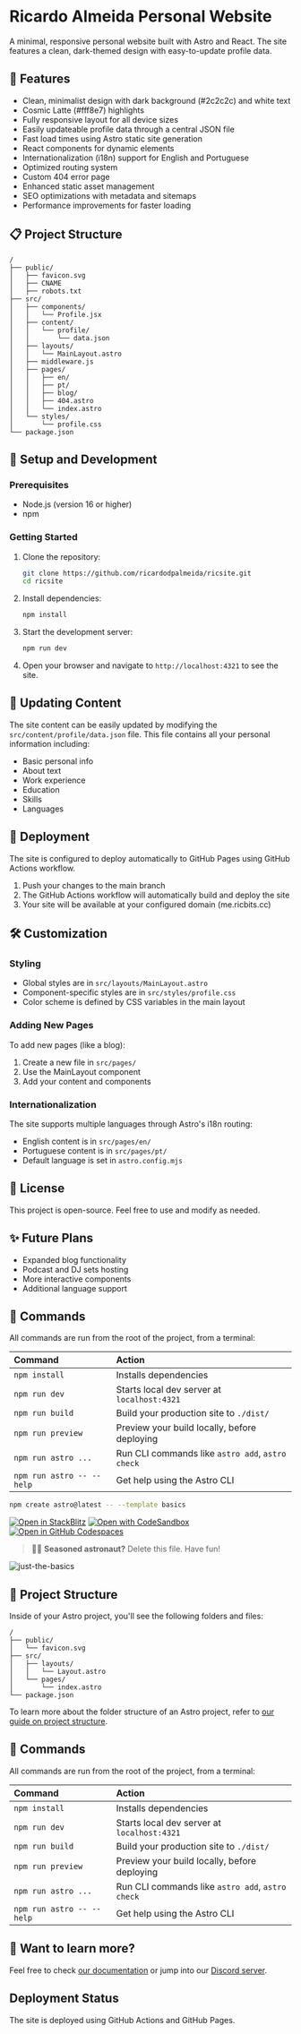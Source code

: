 # Ricardo Almeida Personal Website

A minimal, responsive personal website built with Astro and React. The site features a clean, dark-themed design with easy-to-update profile data.

## 🚀 Features

- Clean, minimalist design with dark background (#2c2c2c) and white text
- Cosmic Latte (#fff8e7) highlights
- Fully responsive layout for all device sizes
- Easily updateable profile data through a central JSON file
- Fast load times using Astro static site generation
- React components for dynamic elements
- Internationalization (i18n) support for English and Portuguese
- Optimized routing system
- Custom 404 error page
- Enhanced static asset management
- SEO optimizations with metadata and sitemaps
- Performance improvements for faster loading

## 📋 Project Structure

```
/
├── public/
│   ├── favicon.svg
│   ├── CNAME
│   ├── robots.txt
├── src/
│   ├── components/
│   │   └── Profile.jsx
│   ├── content/
│   │   └── profile/
│   │       └── data.json
│   ├── layouts/
│   │   └── MainLayout.astro
│   ├── middleware.js
│   ├── pages/
│   │   ├── en/
│   │   ├── pt/
│   │   ├── blog/
│   │   ├── 404.astro
│   │   └── index.astro
│   └── styles/
│       └── profile.css
└── package.json
```

## 🧞 Setup and Development

### Prerequisites

- Node.js (version 16 or higher)
- npm

### Getting Started

1. Clone the repository:
   ```bash
   git clone https://github.com/ricardodpalmeida/ricsite.git
   cd ricsite
   ```

2. Install dependencies:
   ```bash
   npm install
   ```

3. Start the development server:
   ```bash
   npm run dev
   ```

4. Open your browser and navigate to `http://localhost:4321` to see the site.

## 🔄 Updating Content

The site content can be easily updated by modifying the `src/content/profile/data.json` file. This file contains all your personal information including:

- Basic personal info
- About text
- Work experience
- Education
- Skills
- Languages

## 🚢 Deployment

The site is configured to deploy automatically to GitHub Pages using GitHub Actions workflow.

1. Push your changes to the main branch
2. The GitHub Actions workflow will automatically build and deploy the site
3. Your site will be available at your configured domain (me.ricbits.cc)

## 🛠️ Customization

### Styling

- Global styles are in `src/layouts/MainLayout.astro`
- Component-specific styles are in `src/styles/profile.css`
- Color scheme is defined by CSS variables in the main layout

### Adding New Pages

To add new pages (like a blog):

1. Create a new file in `src/pages/`
2. Use the MainLayout component
3. Add your content and components

### Internationalization

The site supports multiple languages through Astro's i18n routing:

- English content is in `src/pages/en/`
- Portuguese content is in `src/pages/pt/`
- Default language is set in `astro.config.mjs`

## 📜 License

This project is open-source. Feel free to use and modify as needed.

## ✨ Future Plans

- Expanded blog functionality
- Podcast and DJ sets hosting
- More interactive components
- Additional language support

## 🧞 Commands

All commands are run from the root of the project, from a terminal:

| Command                   | Action                                           |
| :------------------------ | :----------------------------------------------- |
| `npm install`             | Installs dependencies                            |
| `npm run dev`             | Starts local dev server at `localhost:4321`      |
| `npm run build`           | Build your production site to `./dist/`          |
| `npm run preview`         | Preview your build locally, before deploying     |
| `npm run astro ...`       | Run CLI commands like `astro add`, `astro check` |
| `npm run astro -- --help` | Get help using the Astro CLI                     |

```sh
npm create astro@latest -- --template basics
```

[![Open in StackBlitz](https://developer.stackblitz.com/img/open_in_stackblitz.svg)](https://stackblitz.com/github/withastro/astro/tree/latest/examples/basics)
[![Open with CodeSandbox](https://assets.codesandbox.io/github/button-edit-lime.svg)](https://codesandbox.io/p/sandbox/github/withastro/astro/tree/latest/examples/basics)
[![Open in GitHub Codespaces](https://github.com/codespaces/badge.svg)](https://codespaces.new/withastro/astro?devcontainer_path=.devcontainer/basics/devcontainer.json)

> 🧑‍🚀 **Seasoned astronaut?** Delete this file. Have fun!

![just-the-basics](https://github.com/withastro/astro/assets/2244813/a0a5533c-a856-4198-8470-2d67b1d7c554)

## 🚀 Project Structure

Inside of your Astro project, you'll see the following folders and files:

```text
/
├── public/
│   └── favicon.svg
├── src/
│   ├── layouts/
│   │   └── Layout.astro
│   └── pages/
│       └── index.astro
└── package.json
```

To learn more about the folder structure of an Astro project, refer to [our guide on project structure](https://docs.astro.build/en/basics/project-structure/).

## 🧞 Commands

All commands are run from the root of the project, from a terminal:

| Command                   | Action                                           |
| :------------------------ | :----------------------------------------------- |
| `npm install`             | Installs dependencies                            |
| `npm run dev`             | Starts local dev server at `localhost:4321`      |
| `npm run build`           | Build your production site to `./dist/`          |
| `npm run preview`         | Preview your build locally, before deploying     |
| `npm run astro ...`       | Run CLI commands like `astro add`, `astro check` |
| `npm run astro -- --help` | Get help using the Astro CLI                     |

## 👀 Want to learn more?

Feel free to check [our documentation](https://docs.astro.build) or jump into our [Discord server](https://astro.build/chat).

## Deployment Status

The site is deployed using GitHub Actions and GitHub Pages.
